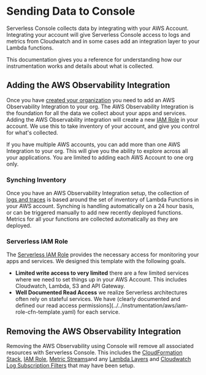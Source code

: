 <!--
title: Sending Data to Console 
menuText: Instrumentation
description: Compatible Serverless Console Platform
menuOrder: 3
-->


# Sending Data to Console
Serverless Console collects data by integrating with your AWS Account.
Integrating your account will give Serverless Console access to logs
and metrics from Cloudwatch and in some cases add an integration layer
to your Lambda functions. 

This documentation gives you a reference for understanding how our instrumentation 
works and details about what is collected.

## Adding the AWS Observability Integration
Once you have [created your organization](../product/create-org.md) you need to 
add an AWS Observability Integration to your org. The AWS Observability Integration
is the foundation for all the data we collect about your apps and services. Adding
the AWS Observability integration will create a new [IAM Role](#serverless-iam-role) in your account. We use this to take inventory of your account, and give you control for what's collected.

If you have multiple AWS accounts, you can add more than one AWS Integration
to your org. This will give you the ability to explore across all your
applications. You are limited to adding each AWS Account to one org only.

### Synching Inventory
Once you have an AWS Observability Integration setup, the collection of [logs and
traces](./enabling-logs-traces.md) is based around the set of inventory of Lambda Functions in your AWS account. Synching is handling automatically on a 24 hour basis, or can be triggered
manually to add new recently deployed functions. Metrics for all your functions are collected automatically as they are deployed.


### Serverless IAM Role
The [Serverless IAM Role](../../instrumentation/aws/iam-role-cfn-template.yaml) provides 
the necessary access for monitoring your apps and services. We designed this template with 
the following goals.

* **Limited write access to very limited** there are a few limited services where we need
to set things up in your AWS Account. This includes Cloudwatch, Lambda, S3 and API Gateway. 
* **Well Documented Read Access** we realize Serverless architectures often rely on stateful
services. We have (clearly documented and defined our read access permissions](../../instrumentation/aws/iam-role-cfn-template.yaml) for each service.

## Removing the AWS Observability Integration
Removing the AWS Observability using Console will remove all associated resources with Serverless Console. This includes the [CloudFormation Stack](../glossary.md#cloudformation-stack), [IAM Role](../glossary.md#iam-roles), [Metric Streams](../glossary.md#cloudwatch-metric-stream)and any [Lambda Layers](./glossary.md#lambda-layer) and [Cloudwatch Log Subscription Filters](../glossary.md#cloudwatch-subscriptions) that may have been setup. 